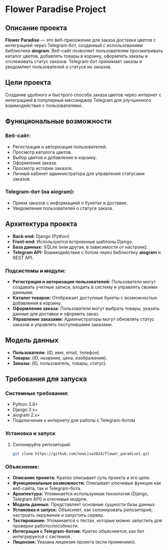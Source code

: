 # Flower Paradise Project

## Описание проекта
**Flower Paradise** — это веб-приложение для заказа доставки цветов с интеграцией через Telegram-бот, созданный с использованием библиотеки **aiogram**. Веб-сайт позволяет пользователям просматривать каталог цветов, добавлять товары в корзину, оформлять заказы и отслеживать статус заказов. Telegram-бот принимает заказы и уведомляет пользователей о статусе их заказов.

## Цели проекта
Создание удобного и быстрого способа заказа цветов через интернет с интеграцией в популярный мессенджер Telegram для улучшенного взаимодействия с пользователями.

## Функциональные возможности
### Веб-сайт:
- Регистрация и авторизация пользователей.
- Просмотр каталога цветов.
- Выбор цветов и добавление в корзину.
- Оформление заказа.
- Просмотр истории заказов.
- Личный кабинет администратора для управления статусами заказов.

### Telegram-бот (на **aiogram**):
- Прием заказов с информацией о букетах и доставке.
- Уведомления пользователей о статусе заказа.

## Архитектура проекта
- **Back-end:** Django (Python)
- **Front-end:** Используются встроенные шаблоны Django.
- **База данных:** SQLite (или другая, в зависимости от настроек).
- **Telegram API:** Взаимодействие с ботом через библиотеку **aiogram** и REST API.

### Подсистемы и модули:
- **Регистрация и авторизация пользователей:** Пользователи могут создавать учетные записи, входить в систему и управлять своими данными.
- **Каталог товаров:** Отображает доступные букеты с возможностью добавления в корзину.
- **Оформление заказа:** Пользователи могут выбрать товары, указать данные для доставки и оформить заказ.
- **Управление заказами:** Администраторы могут обновлять статус заказов и управлять поступившими заказами.

## Модель данных
- **Пользователи:** (ID, имя, email, телефон).
- **Товары:** (ID, название, цена, изображение).
- **Заказы:** (ID, пользователь, товары, статус).

## Требования для запуска
### Системные требования:
- Python 3.8+
- Django 3.x+
- aiogram 2.x+
- Подключение к интернету для работы с Telegram-ботом

### Установка и запуск
1. Склонируйте репозиторий:
   ```bash
   git clone https://github.com/newLisa2024/flower_paradise1.git

### Объяснение:
- **Описание проекта:** Кратко описывает суть проекта и его цели.
- **Функциональные возможности:** Описывает ключевые функции как веб-сайта, так и Telegram-бота.
- **Архитектура:** Упоминается используемая технология (Django, Telegram API) и ключевые модули.
- **Модель данных:** Представляет основные сущности базы данных.
- **Установка и запуск:** Объясняет, как склонировать репозиторий, настроить окружение и запустить сервер.
- **Тестирование:** Упоминается о тестах, которые можно запустить для проверки работоспособности.
- **Интеграция с Telegram-ботом:** Кратко объясняется, как бот интегрируется с системой.
- **Лицензия:** Указана лицензия проекта (если применимо).


